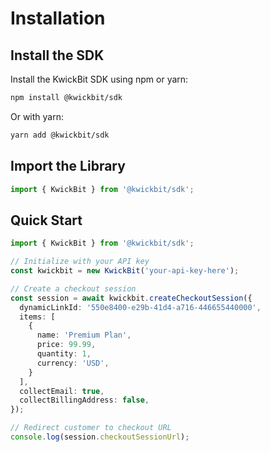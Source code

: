 # Installation

## Install the SDK

Install the KwickBit SDK using npm or yarn:

```bash
npm install @kwickbit/sdk
```

Or with yarn:

```bash
yarn add @kwickbit/sdk
```

## Import the Library

```typescript
import { KwickBit } from '@kwickbit/sdk';
```

## Quick Start

```typescript
import { KwickBit } from '@kwickbit/sdk';

// Initialize with your API key
const kwickbit = new KwickBit('your-api-key-here');

// Create a checkout session
const session = await kwickbit.createCheckoutSession({
  dynamicLinkId: '550e8400-e29b-41d4-a716-446655440000',
  items: [
    {
      name: 'Premium Plan',
      price: 99.99,
      quantity: 1,
      currency: 'USD',
    }
  ],
  collectEmail: true,
  collectBillingAddress: false,
});

// Redirect customer to checkout URL
console.log(session.checkoutSessionUrl);
``` 
